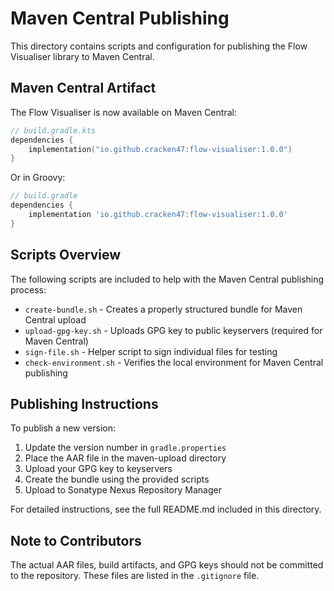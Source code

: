 # Maven Central Publishing

This directory contains scripts and configuration for publishing the Flow Visualiser library to Maven Central.

## Maven Central Artifact

The Flow Visualiser is now available on Maven Central:

```kotlin
// build.gradle.kts
dependencies {
    implementation("io.github.cracken47:flow-visualiser:1.0.0")
}
```

Or in Groovy:

```groovy
// build.gradle
dependencies {
    implementation 'io.github.cracken47:flow-visualiser:1.0.0'
}
```

## Scripts Overview

The following scripts are included to help with the Maven Central publishing process:

- `create-bundle.sh` - Creates a properly structured bundle for Maven Central upload
- `upload-gpg-key.sh` - Uploads GPG key to public keyservers (required for Maven Central)
- `sign-file.sh` - Helper script to sign individual files for testing
- `check-environment.sh` - Verifies the local environment for Maven Central publishing

## Publishing Instructions

To publish a new version:

1. Update the version number in `gradle.properties`
2. Place the AAR file in the maven-upload directory
3. Upload your GPG key to keyservers
4. Create the bundle using the provided scripts
5. Upload to Sonatype Nexus Repository Manager

For detailed instructions, see the full README.md included in this directory.

## Note to Contributors

The actual AAR files, build artifacts, and GPG keys should not be committed to the repository. These files are listed in the `.gitignore` file. 